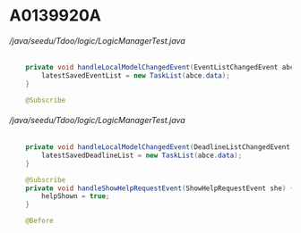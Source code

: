 # A0139920A
###### /java/seedu/Tdoo/logic/LogicManagerTest.java
``` java
	private void handleLocalModelChangedEvent(EventListChangedEvent abce) {
		latestSavedEventList = new TaskList(abce.data);
	}

	@Subscribe
```
###### /java/seedu/Tdoo/logic/LogicManagerTest.java
``` java
	private void handleLocalModelChangedEvent(DeadlineListChangedEvent abce) {
		latestSavedDeadlineList = new TaskList(abce.data);
	}

	@Subscribe
	private void handleShowHelpRequestEvent(ShowHelpRequestEvent she) {
		helpShown = true;
	}

	@Before
```
